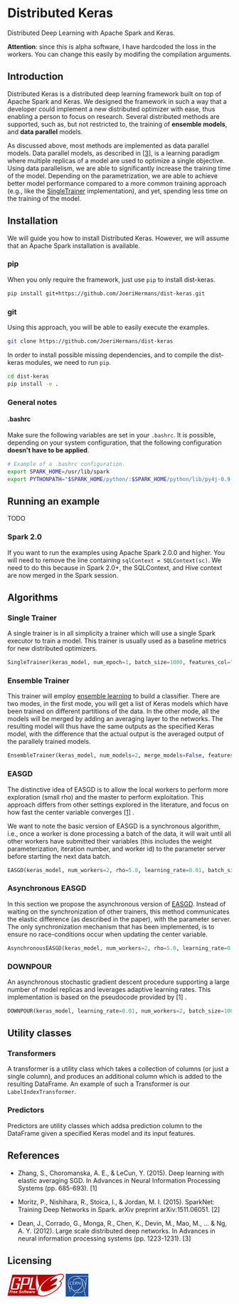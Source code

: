 # Distributed Keras

Distributed Deep Learning with Apache Spark and Keras.

**Attention**: since this is alpha software, I have hardcoded the loss in the workers. You can change this easily by modifing the compilation arguments.

## Introduction

Distributed Keras is a distributed deep learning framework built on top of Apache Spark and Keras. We designed the framework in such a way that a developer could implement a new distributed optimizer with ease, thus enabling a person to focus on research. Several distributed methods are supported, such as, but not restricted to, the training of **ensemble models**, and **data parallel** models.

As discussed above, most methods are implemented as data parallel models. Data parallel models, as described in [[3]](http://papers.nips.cc/paper/4687-large-scale-distributed-deep-networks.pdf), is a learning paradigm where multiple replicas of a model are used to optimize a single objective. Using data parallelism, we are able to significantly increase the training time of the model. Depending on the parametrization, we are able to achieve better model performance compared to a more common training approach (e.g., like the [SingleTrainer](#single-trainer) implementation), and yet, spending less time on the training of the model.

## Installation

We will guide you how to install Distributed Keras. However, we will assume that an Apache Spark installation is available.

### pip

When you only require the framework, just use `pip` to install dist-keras.

```bash
pip install git+https://github.com/JoeriHermans/dist-keras.git
```
### git

Using this approach, you will be able to easily execute the examples.

```bash
git clone https://github.com/JoeriHermans/dist-keras
```

In order to install possible missing dependencies, and to compile the dist-keras modules, we need to run `pip`.

```bash
cd dist-keras
pip install -e .
```

### General notes

#### .bashrc

Make sure the following variables are set in your `.bashrc`. It is possible, depending on your system configuration, that the following configuration **doesn't have to be applied**.

```bash
# Example of a .bashrc configuration.
export SPARK_HOME=/usr/lib/spark
export PYTHONPATH="$SPARK_HOME/python/:$SPARK_HOME/python/lib/py4j-0.9-src.zip:$PYTHONPATH"
```

## Running an example

TODO

### Spark 2.0

If you want to run the examples using Apache Spark 2.0.0 and higher. You will need to remove the line containing `sqlContext = SQLContext(sc)`. We need to do this because in Spark 2.0+, the SQLContext, and Hive context are now merged in the Spark session.

## Algorithms

### Single Trainer

A single trainer is in all simplicity a trainer which will use a single Spark executor to train a model. This trainer is usually used as a baseline metrics for new distributed optimizers.

```python
SingleTrainer(keras_model, num_epoch=1, batch_size=1000, features_col="features", label_col="label")
```

### Ensemble Trainer

This trainer will employ [ensemble learning](https://en.wikipedia.org/wiki/Ensemble_learning) to build a classifier. There are two modes, in the first mode, you will get a list of Keras models which have been trained on different partitions of the data. In the other mode, all the models will be merged by adding an averaging layer to the networks. The resulting model will thus have the same outputs as the specified Keras model, with the difference that the actual output is the averaged output of the parallely trained models.

```python
EnsembleTrainer(keras_model, num_models=2, merge_models=False, features_col="features", label_col="label")
```

### EASGD

The distinctive idea of EASGD is to allow the local workers to perform more exploration (small rho) and the master to perform exploitation. This approach differs from other settings explored in the literature, and focus on how fast the center variable converges [[1]](https://arxiv.org/pdf/1412.6651.pdf) .

We want to note the basic version of EASGD is a synchronous algorithm, i.e., once a worker is done processing a batch of the data, it will wait until all other workers have submitted their variables (this includes the weight parameterization, iteration number, and worker id) to the parameter server before starting the next data batch.

```python
EASGD(keras_model, num_workers=2, rho=5.0, learning_rate=0.01, batch_size=1000, features_col="features", label_col="label")
```

### Asynchronous EASGD

In this section we propose the asynchronous version of [EASGD](#easgd). Instead of waiting on the synchronization of other trainers, this method communicates the elastic difference (as described in the paper), with the parameter server. The only synchronization mechanism that has been implemented, is to ensure no race-conditions occur when updating the center variable.

```python
AsynchronousEASGD(keras_model, num_workers=2, rho=5.0, learning_rate=0.01, batch_size=1000, features_col="features", label_col="label", communcation_window=5)
```

### DOWNPOUR

An asynchronous stochastic gradient descent procedure supporting a large number of model replicas and leverages adaptive learning rates. This implementation is based on the pseudocode provided by [1] .

```python
DOWNPOUR(keras_model, learning_rate=0.01, num_workers=2, batch_size=1000, features_col="features", label_col="label", communication_window=5)
```

## Utility classes

### Transformers

A transformer is a utility class which takes a collection of columns (or just a single column), and produces an additional column which is added to the resulting DataFrame. An example of such a Transformer is our `LabelIndexTransformer`.

### Predictors

Predictors are utility classes which addsa prediction column to the DataFrame given a specified Keras model and its input features.

## References

* Zhang, S., Choromanska, A. E., & LeCun, Y. (2015). Deep learning with elastic averaging SGD. In Advances in Neural Information Processing Systems (pp. 685-693). [1]

* Moritz, P., Nishihara, R., Stoica, I., & Jordan, M. I. (2015). SparkNet: Training Deep Networks in Spark. arXiv preprint arXiv:1511.06051. [2]

* Dean, J., Corrado, G., Monga, R., Chen, K., Devin, M., Mao, M., ... & Ng, A. Y. (2012). Large scale distributed deep networks. In Advances in neural information processing systems (pp. 1223-1231). [3]

## Licensing

![GPLv3](resources/gpl_v3.png) ![CERN](resources/cern_logo.jpg)
